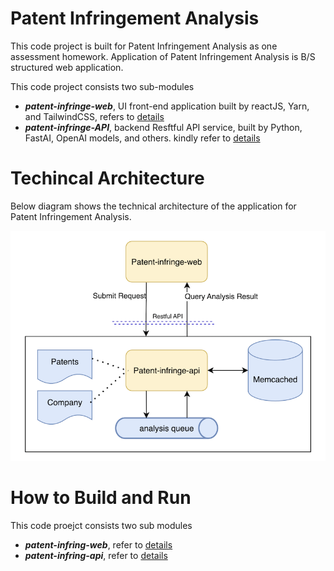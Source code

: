 
# Patent Infringement Analysis

This code project is built for Patent Infringement Analysis as one assessment homework.
Application of Patent Infringement Analysis is B/S structured web application.

This code project consists two sub-modules
- ***patent-infringe-web***, UI front-end application built by reactJS, Yarn, and TailwindCSS, refers to [details](https://github.com/SearocIsMe/patent-infring-web/blob/70c72d809bde115edff398e11e560d4339e85316/README.md)
- ***patent-infringe-API***, backend Resftful API service, built by Python, FastAI, OpenAI models, and others. kindly refer to [details](./patent-infring-api/readme.md)



# Techincal Architecture
Below diagram shows the technical architecture of the application for Patent Infringement Analysis.

![alt text](./techarchitecture.png)


# How to Build and Run

This code proejct consists two sub modules
- ***patent-infring-web***, refer to [details](./patent-infring-web/README.md)
- ***patent-infring-api***, refer to [details](./patent-infring-api/readme.md)
